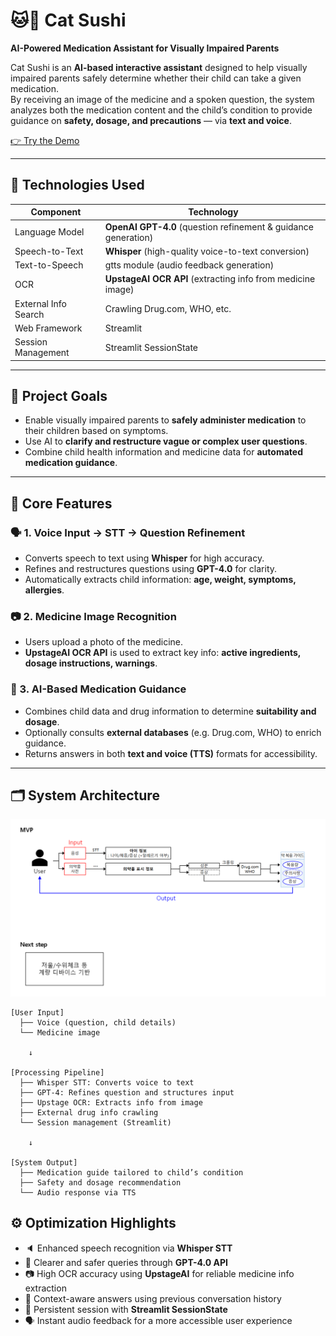 # 🐱🍣 Cat Sushi  
**AI-Powered Medication Assistant for Visually Impaired Parents**

Cat Sushi is an **AI-based interactive assistant** designed to help visually impaired parents safely determine whether their child can take a given medication.  
By receiving an image of the medicine and a spoken question, the system analyzes both the medication content and the child’s condition to provide guidance on **safety, dosage, and precautions** — via **text and voice**.

[👉 Try the Demo](https://cat-sushi.streamlit.app/)

---

## 🧠 Technologies Used

| Component         | Technology                                 |
|-------------------|---------------------------------------------|
| Language Model     | **OpenAI GPT-4.0** (question refinement & guidance generation) |
| Speech-to-Text     | **Whisper** (high-quality voice-to-text conversion) |
| Text-to-Speech     | gtts module (audio feedback generation) |
| OCR                | **UpstageAI OCR API** (extracting info from medicine image) |
| External Info Search | Crawling Drug.com, WHO, etc.             |
| Web Framework      | Streamlit                                  |
| Session Management | Streamlit SessionState                     |

---

## 🎯 Project Goals

- Enable visually impaired parents to **safely administer medication** to their children based on symptoms.
- Use AI to **clarify and restructure vague or complex user questions**.
- Combine child health information and medicine data for **automated medication guidance**.

---

## 📲 Core Features

### 🗣️ 1. Voice Input → STT → Question Refinement
- Converts speech to text using **Whisper** for high accuracy.
- Refines and restructures questions using **GPT-4.0** for clarity.
- Automatically extracts child information: **age, weight, symptoms, allergies**.

### 📷 2. Medicine Image Recognition
- Users upload a photo of the medicine.
- **UpstageAI OCR API** is used to extract key info: **active ingredients, dosage instructions, warnings**.

### 🧾 3. AI-Based Medication Guidance
- Combines child data and drug information to determine **suitability and dosage**.
- Optionally consults **external databases** (e.g. Drug.com, WHO) to enrich guidance.
- Returns answers in both **text and voice (TTS)** formats for accessibility.

---

## 🗂️ System Architecture
![System Diagram](diagram.png)

```plaintext
[User Input]
  ├── Voice (question, child details)
  └── Medicine image

    ↓

[Processing Pipeline]
  ├── Whisper STT: Converts voice to text
  ├── GPT-4: Refines question and structures input
  ├── Upstage OCR: Extracts info from image
  ├── External drug info crawling
  └── Session management (Streamlit)

    ↓

[System Output]
  ├── Medication guide tailored to child’s condition
  ├── Safety and dosage recommendation
  └── Audio response via TTS

```

## ⚙️ Optimization Highlights

- 🔈 Enhanced speech recognition via **Whisper STT**
- 🧠 Clearer and safer queries through **GPT-4.0 API**
- 📷 High OCR accuracy using **UpstageAI** for reliable medicine info extraction
- 🧭 Context-aware answers using previous conversation history
- 🔁 Persistent session with **Streamlit SessionState**
- 🗣️ Instant audio feedback for a more accessible user experience
